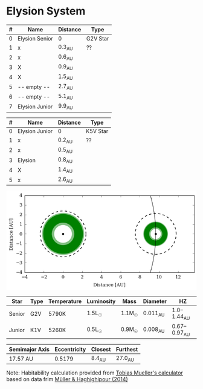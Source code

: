 # Elysion System

| # | Name | Distance | Type |
| --- | --- | --- | --- |
| 0 | Elysion Senior  | 0 | G2V Star |
| 1 | x | 0.3<sub>AU</sub> | ?? |
| 2 | x | 0.6<sub>AU</sub>  |   |   |
| 3 | X | 0.9<sub>AU</sub>  |   |   |
| 4 | X | 1.5<sub>AU</sub>  |   |   |
| 5 | -- empty -- | 2.7<sub>AU</sub>  |   |   |
| 6 | -- empty -- | 5.1<sub>AU</sub>  |   |   |
| 7 | Elysion Junior | 9.9<sub>AU</sub>  |   |   |

| # | Name | Distance | Type |
| --- | --- | --- | --- |
| 0 | Elysion Junior  | 0 | K5V Star |
| 1 | x | 0.2<sub>AU</sub> | ?? |
| 2 | x | 0.5<sub>AU</sub>  |   |   |
| 3 | Elysion | 0.8<sub>AU</sub>  |   |   |
| 4 | X | 1.4<sub>AU</sub>  |   |   |
| 5 | x | 2.6<sub>AU</sub>  |   |   |

![Elysion System with Habitability Zones](/images/elysion-system.png)

| Star | Type | Temperature | Luminosity | Mass | Diameter| HZ |
| --- | --- | --- | --- | --- | --- | --- |
| Senior | G2V | 5790K | 1.5L<sub>☉</sub> | 1.1M<sub>☉</sub>  | 0.011<sub>AU</sub> | 1.0&ndash;1.44<sub>AU</sub> |
| Junior | K1V | 5260K | 0.5L<sub>☉</sub> | 0.9M<sub>☉</sub>  | 0.008<sub>AU</sub> | 0.67&ndash;0.97<sub>AU</sub> |


| Semimajor Axis | Eccentricity | Closest | Furthest |
| --- | --- | --- | --- |
| 17.57 AU | 0.5179 | 8.4<sub>AU</sub> | 27.0<sub>AU</sub> |

Note: Habitability calculation provided from [Tobias Mueller's calculator](http://astro.twam.info/hz/) based on data frim [Müller & Haghighipour (2014)](http://dx.doi.org/10.1088/0004-637X/782/1/26)
